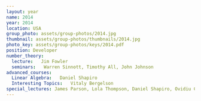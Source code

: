 ```yaml
---
layout: year
name: 2014
year: 2014
location: USA
group_photo: assets/group-photos/2014.jpg
thumbnail: assets/group-photos/thumbnails/2014.jpg
photo_key: assets/group-photos/keys/2014.pdf
position: Developer
number_theory:
  lecture:   Jim Fowler
  seminars:   Warren Sinnott, Timothy All, John Johnson
advanced_courses:
  Linear Algebra:   Daniel Shapiro
  Interesting Topics:   Vitaly Bergelson
special_lectures: James Parson, Lola Thompson, Daniel Shapiro, Ovidiu Costin, Tony Nance, John Johnson
---
```

